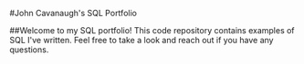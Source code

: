 #John Cavanaugh's SQL Portfolio

##Welcome to my SQL portfolio! This code repository contains examples of SQL I've written. Feel free to take a look and reach out if you have any questions.

